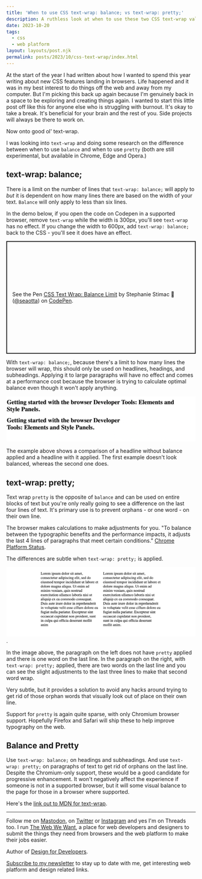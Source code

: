 ```yaml
---
title: 'When to use CSS text-wrap: balance; vs text-wrap: pretty;'
description: A ruthless look at when to use these two CSS text-wrap values.
date: 2023-10-20
tags:
  - css
  - web platform
layout: layouts/post.njk
permalink: posts/2023/10/css-text-wrap/index.html
---
```


At the start of the year I had written about how I wanted to spend this year writing about new CSS features landing in browsers. Life happened and it was in my best interest to do things off the web and away from my computer. But I'm picking this back up again because I'm genuinely back in a space to be exploring and creating things again. I wanted to start this little post off like this for anyone else who is struggling with burnout. It's okay to take a break. It's beneficial for your brain and the rest of you. Side projects will always be there to work on.

Now onto good ol' text-wrap. 

I was looking into `text-wrap` and doing some research on the difference between when to use `balance` and when to use `pretty` (both are still experimental, but available in Chrome, Edge and Opera.)

## text-wrap: balance; 

There is a limit on the number of lines that `text-wrap: balance;` will apply to *but* it is dependent on how many lines there are based on the width of your text. `Balance` will only apply to less than six lines. 

In the demo below, if you open the code on Codepen in a supported browser, remove `text-wrap` while the width is 300px, you'll see `text-wrap` has no effect. If you change the width to 600px, add `text-wrap: balance;` back to the CSS - you'll see it does have an effect. 

<div class="codepen-container">
<p class="codepen" data-height="300" data-default-tab="html,result" data-slug-hash="GRPzVLN" data-user="seaotta" style="height: 300px; box-sizing: border-box; display: flex; align-items: center; justify-content: center; border: 2px solid; margin: 1em 0; padding: 1em;">
  <span>See the Pen <a href="https://codepen.io/seaotta/pen/GRPzVLN">
  CSS Text Wrap: Balance Limit</a> by Stephanie Stimac 🔮 (<a href="https://codepen.io/seaotta">@seaotta</a>)
  on <a href="https://codepen.io">CodePen</a>.</span>
</p>
<script async src="https://cpwebassets.codepen.io/assets/embed/ei.js"></script>
</div>

With `text-wrap: balance;`, because there's a limit to how many lines the browser will wrap, this should only be used on headlines, headings, and subheadings. Applying it to large paragraphs will have no effect and comes at a performance cost because the browser is trying to calculate optimal balance even though it won't apply anything. 

![alt: A comparison of a heading with text-wrap balance applied vs not applied. One heading is optically balanced. The other is not with two short words that wrap to the second line of the heading. ](/img/2023/text-wrap/balance.png)

The example above shows a comparison of a headline without balance applied and a headline with it applied. The first example doesn't look balanced, whereas the second one does. 


## text-wrap: pretty; 

Text wrap `pretty` is the opposite of `balance` and can be used on entire blocks of text but you're only really going to see a difference on the last four lines of text. It's primary use is to prevent orphans - or one word - on their own line. 

The browser makes calculations to make adjustments for you. "To balance between the typographic benefits and the performance impacts, it adjusts the last 4 lines of paragraphs that meet certain conditions." [Chrome Platform Status](https://chromestatus.com/feature/5145771917180928).

The differences are subtle when `text-wrap: pretty;` is applied.

![alt: A comparison of paragraphs of text. One has text-wrap pretty applied to it and one does not. The one with text-wrap pretty has two words on the last line and the one without only has one word on the last line, an orphan.](/img/2023/text-wrap/pretty.png).

In the image above, the paragraph on the left does not have `pretty` applied and there is one word on the last line. In the paragraph on the right, with `text-wrap: pretty;` applied, there are two words on the last line and you can see the slight adjustments to the last three lines to make that second word wrap. 

Very subtle, but it provides a solution to avoid any hacks around trying to get rid of those orphan words that visually look out of place on their own line. 

Support for `pretty` is again quite sparse, with only Chromium browser support. Hopefully Firefox and Safari will ship these to help improve typography on the web. 

## Balance and Pretty

Use `text-wrap: balance;` on headings and subheadings. And use `text-wrap: pretty;` on paragraphs of text to get rid of orphans on the last line. Despite the Chromium-only support, these would be a good candidate for progressive enhancement. It won't negatively affect the experience if someone is not in a supported browser, but it will some visual balance to the page for those in a browser where supported.

Here's the [link out to MDN for text-wrap](https://developer.mozilla.org/en-US/docs/Web/CSS/text-wrap).



-----

Follow me on [Mastodon](https://toot.cafe/@seaotta), on [Twitter](https://twitter.com/seaotta) or [Instagram](https://instagram.com) and yes I'm on Threads too. I run [The Web We Want](https://webwewant.fyi), a place for web developers and designers to submit the things they need from browsers and the web platform to make their jobs easier. 

Author of [Design for Developers](https://www.manning.com/books/design-for-developers?utm_source=stimac&utm_medium=affiliate&utm_campaign=book_stimac_design_4_19_22&a_aid=stimac&a_bid=5f6ba095). 

[Subscribe to my newsletter](https://webwitchweekly.beehiiv.com/) to stay up to date with me, get interesting web platform and design related links.